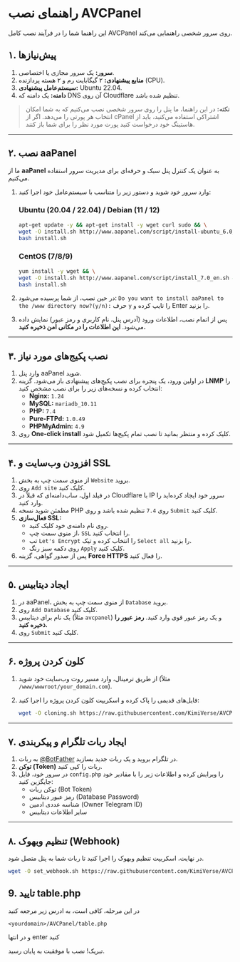 # راهنمای نصب AVCPanel

این راهنما شما را در فرآیند نصب کامل AVCPanel روی سرور شخصی راهنمایی می‌کند.

## ۱. پیش‌نیازها

1.  **سرور:** یک سرور مجازی یا اختصاصی.
2.  **منابع پیشنهادی:** ۲ گیگابایت رم و ۲ هسته پردازنده (CPU).
3.  **سیستم‌عامل پیشنهادی:** Ubuntu 22.04.
4.  **دامنه:** یک دامنه که DNS آن روی Cloudflare تنظیم شده باشد.

> **نکته:** در این راهنما، ما پنل را روی سرور شخصی نصب می‌کنیم که به شما امکان انتخاب هر پورتی را می‌دهد. اگر از cPanel اشتراکی استفاده می‌کنید، باید از هاستینگ خود درخواست کنید پورت مورد نظر را برای شما باز کنند.

---

## ۲. نصب aaPanel

ما از **aaPanel** به عنوان یک کنترل پنل سبک و حرفه‌ای برای مدیریت سرور استفاده می‌کنیم.

1.  وارد سرور خود شوید و دستور زیر را متناسب با سیستم‌عامل خود اجرا کنید:

    ### Ubuntu (20.04 / 22.04) / Debian (11 / 12)
    ```bash
    apt-get update -y && apt-get install -y wget curl sudo && \
    wget -O install.sh http://www.aapanel.com/script/install-ubuntu_6.0_en.sh && \
    bash install.sh
    ```

    ### CentOS (7/8/9)
    ```bash
    yum install -y wget && \
    wget -O install.sh http://www.aapanel.com/script/install_7.0_en.sh && \
    bash install.sh
    ```

2.  در حین نصب، از شما پرسیده می‌شود: `Do you want to install aaPanel to the /www directory now?(y/n):`
    حرف `y` را تایپ کرده و Enter را بزنید.

3.  پس از اتمام نصب، اطلاعات ورود (آدرس پنل، نام کاربری و رمز عبور) نمایش داده می‌شود. **این اطلاعات را در مکانی امن ذخیره کنید.**

---

## ۳. نصب پکیج‌های مورد نیاز

1.  وارد پنل aaPanel شوید.
2.  در اولین ورود، یک پنجره برای نصب پکیج‌های پیشنهادی باز می‌شود. گزینه **LNMP** را انتخاب کرده و نسخه‌های زیر را برای نصب مشخص کنید:
    -   **Nginx:** `1.24`
    -   **MySQL:** `mariadb_10.11`
    -   **PHP:** `7.4`
    -   **Pure-FTPd:** `1.0.49`
    -   **PHPMyAdmin:** `4.9`
3.  روی **One-click install** کلیک کرده و منتظر بمانید تا نصب تمام پکیج‌ها تکمیل شود.

---

## ۴. افزودن وب‌سایت و SSL

1.  از منوی سمت چپ به بخش `Website` بروید.
2.  روی `Add site` کلیک کنید.
3.  در فیلد اول، ساب‌دامنه‌ای که قبلاً در Cloudflare با IP سرور خود ایجاد کرده‌اید را وارد کنید.
4.  مطمئن شوید نسخه PHP روی `7.4` تنظیم شده باشد و روی `Submit` کلیک کنید.
5.  **فعال‌سازی SSL:**
    -   روی نام دامنه‌ی خود کلیک کنید.
    -   از منوی سمت چپ، `SSL` را انتخاب کنید.
    -   تب `Let's Encrypt` را انتخاب کرده و تیک `Select all` را بزنید.
    -   روی دکمه سبز رنگ `Apply` کلیک کنید.
6.  پس از صدور گواهی، گزینه **Force HTTPS** را فعال کنید.

---

## ۵. ایجاد دیتابیس

1.  در aaPanel، از منوی سمت چپ به بخش `Database` بروید.
2.  روی `Add Database` کلیک کنید.
3.  یک نام برای دیتابیس (مثلاً `avcpanel`) و یک رمز عبور قوی وارد کنید. **رمز عبور را ذخیره کنید.**
4.  روی `Submit` کلیک کنید.

---

## ۶. کلون کردن پروژه

1.  از طریق ترمینال، وارد مسیر روت وب‌سایت خود شوید (مثلاً `/www/wwwroot/your_domain.com`).
2.  فایل‌های قدیمی را پاک کرده و اسکریپت کلون کردن پروژه را اجرا کنید:

    ```bash
    wget -O cloning.sh https://raw.githubusercontent.com/KimiVerse/AVCPanel/main/cloning.sh && chmod +x cloning.sh && sudo ./cloning.sh
    ```

---

## ۷. ایجاد ربات تلگرام و پیکربندی

1.  به ربات [@BotFather](https://t.me/BotFather) در تلگرام بروید و یک ربات جدید بسازید.
2.  **توکن (Token)** ربات را کپی کنید.
3.  در سرور خود، فایل `config.php` را ویرایش کرده و اطلاعات زیر را با مقادیر خود جایگزین کنید:
    -   توکن ربات (Bot Token)
    -   رمز عبور دیتابیس (Database Password)
    -   شناسه عددی ادمین (Owner Telegram ID)
    -   سایر اطلاعات دیتابیس

---

## ۸. تنظیم وبهوک (Webhook)

در نهایت، اسکریپت تنظیم وبهوک را اجرا کنید تا ربات شما به پنل متصل شود.

```bash
wget -O set_webhook.sh https://raw.githubusercontent.com/KimiVerse/AVCPanel/main/set_webhook.sh && chmod +x set_webhook.sh && ./set_webhook.sh && rm set_webhook.sh
```

## 9. تایید table.php

در این مرحله، کافی است، به ادرس زیر مرجعه کنید 
```
<yourdomain>/AVCPanel/table.php
```
و در انتها enter کنید

تبریک! نصب با موفقیت به پایان رسید.